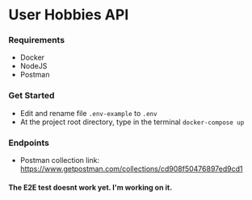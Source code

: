 # User Hobbies API

### Requirements

- Docker
- NodeJS
- Postman

### Get Started

- Edit and rename file `.env-example` to `.env`
- At the project root directory, type in the terminal `docker-compose up`

### Endpoints

- Postman collection link: https://www.getpostman.com/collections/cd908f50476897ed9cd1

#### The E2E test doesnt work yet. I'm working on it.
